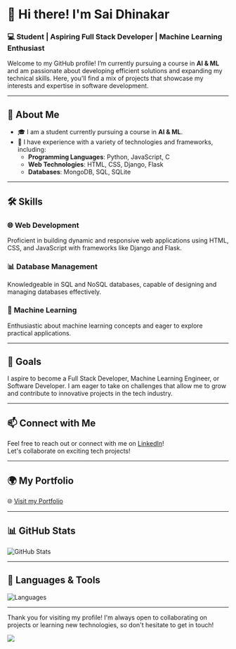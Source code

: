 # 👋 Hi there! I'm **Sai Dhinakar**  
### 💻 Student | Aspiring Full Stack Developer | Machine Learning Enthusiast 

Welcome to my GitHub profile! I’m currently pursuing a course in **AI & ML** and am passionate about developing efficient solutions and expanding my technical skills. Here, you'll find a mix of projects that showcase my interests and expertise in software development.

---

## 🌟 About Me

- 🎓 I am a student currently pursuing a course in **AI & ML**.
- 💼 I have experience with a variety of technologies and frameworks, including:
  - **Programming Languages**: Python, JavaScript, C
  - **Web Technologies**: HTML, CSS, Django, Flask
  - **Databases**: MongoDB, SQL, SQLite

---

## 🛠️ Skills

### 🌐 **Web Development**
Proficient in building dynamic and responsive web applications using HTML, CSS, and JavaScript with frameworks like Django and Flask.

### 📊 **Database Management**
Knowledgeable in SQL and NoSQL databases, capable of designing and managing databases effectively.

### 🤖 **Machine Learning**
Enthusiastic about machine learning concepts and eager to explore practical applications.

---

## 🎯 Goals

I aspire to become a Full Stack Developer, Machine Learning Engineer, or Software Developer. I am eager to take on challenges that allow me to grow and contribute to innovative projects in the tech industry.

---

## 📫 Connect with Me

Feel free to reach out or connect with me on [LinkedIn](https://www.linkedin.com/in/saidhinakar-s)!  
Let's collaborate on exciting tech projects!

---

## 🌍 **My Portfolio**

🌐 [Visit my Portfolio](https://saidhinakar.github.io/Portfolio/)

---

## 📊 **GitHub Stats**  
![GitHub Stats](https://github-readme-stats.vercel.app/api?username=SaiDhinakar&show_icons=true&hide_title=true&count_private=true&hide=prs&theme=radical)

---

## 🚀 **Languages & Tools**  
![Languages](https://skillicons.dev/icons?i=python,js,html,css,flask,django,mongodb,sqlite,pyqt)

---

Thank you for visiting my profile! I'm always open to collaborating on projects or learning new technologies, so don't hesitate to get in touch!

[![](https://visitcount.itsvg.in/api?id=spidey&label=Profile%20Views&color=0&icon=5&pretty=true)](https://visitcount.itsvg.in)
